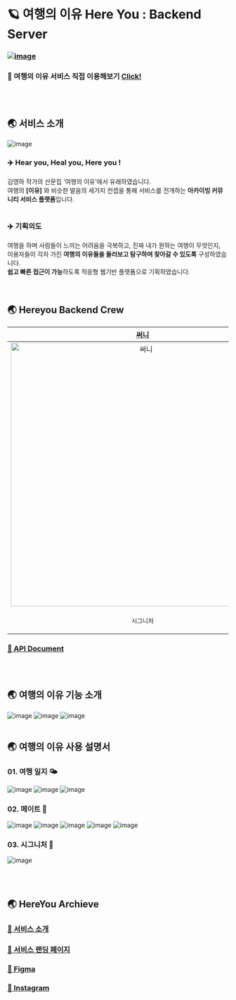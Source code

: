 # 🪐 여행의 이유 Here You : Backend Server
### [![image](https://github.com/JangYouJung/HereYou-Backend/assets/80906691/b7d3e291-8be0-45ec-83d2-e1179b62e629)](https://sally626.notion.site/444bf09f12b54b86932f0ad462dde398)
### 🔭 여행의 이유 서비스 직접 이용해보기 [Click!](https://www.here-you.com/)
<br></br>

## 🌏 서비스 소개
![image](https://github.com/JangYouJung/HereYou-Backend/assets/80906691/1da9937e-d494-4ab3-b443-db46aa7a2bb5)
### **✈️ Hear you, Heal you, Here you !** </br>
김영하 작가의 산문집 ‘여행의 이유’에서 유래하였습니다. </br>
여행의 **[이유]** 와 비슷한 발음의 세가지 컨셉을 통해 서비스를 전개하는 **아카이빙 커뮤니티 서비스 플랫폼**입니다.
  </br>
  </br>
### **✈️ 기획의도** </br>
여행을 하며 사람들이 느끼는 어려움을 극복하고, 진짜 내가 원하는 여행이 무엇인지, </br>
이용자들이 각자 가진 **여행의 이유들을 둘러보고 탐구하며 찾아갈 수 있도록** 구성하였습니다. </br>
**쉽고 빠른 접근이 가능**하도록 적응형 웹기반 플랫폼으로 기획하였습니다. </br>
<br></br>

## 🌏 Hereyou Backend Crew
|               [써니](https://github.com/JangYouJung)               |               [엔](https://github.com/runasy-koonta)               |               [예니](https://github.com/yewonahn)               |                [예닝](https://github.com/moonyaeyoon)                |
| :---------------------------------------------------------------: | :--------------------------------------------------------------: | :-------------------------------------------------------------: | :-----------------------------------------------------------: |
| <img width="600" alt="써니" src="https://github.com/JangYouJung/HereYou-Backend/assets/80906691/1e2fb8b2-2861-4521-9d15-a5b4c35fb13a)"> | <img width="600" alt="엔" src="https://github.com/JangYouJung/HereYou-Backend/assets/80906691/504e4c7f-0280-4994-b9db-f9486e2e3caf"> | <img width="600" alt="예니" src="https://github.com/JangYouJung/HereYou-Backend/assets/80906691/528c816c-44dd-4603-9724-f87fbedf9073"> | <img width="600" alt="예닝" src="https://github.com/JangYouJung/HereYou-Backend/assets/80906691/625fc80e-a27e-4fbf-9920-6ae92f550ba1">  | 
|                  <p align = "center">`시그니처`                  |                 <p align = "center">`Auth`                  |                 <p align = "center">`메이트`                 |                <p align = "center">`여행 일지`                |


### [🔗 API Document](https://sally626.notion.site/Here-You-API-82ea908d839f4f8e90e9611160ab469a)
<br></br>

## 🌏 여행의 이유 기능 소개
![image](https://github.com/JangYouJung/HereYou-Backend/assets/80906691/9413fcf0-5e03-46b3-9011-4deb6fb7f9f7)
![image](https://github.com/JangYouJung/HereYou-Backend/assets/80906691/78efa54b-5274-401c-9c36-93e21295644d)
![image](https://github.com/JangYouJung/HereYou-Backend/assets/80906691/e398e026-6414-44a8-a457-e0d1448f56e6)
<br></br>

## 🌏 여행의 이유 사용 설명서
### 01. 여행 일지 🌤️
![image](https://github.com/JangYouJung/HereYou-Backend/assets/80906691/6287bb56-7f1c-4110-ab6c-4bcaeb142005)
![image](https://github.com/JangYouJung/HereYou-Backend/assets/80906691/90048b64-cbf2-4f7a-b0a3-0408d70c97bd)
![image](https://github.com/JangYouJung/HereYou-Backend/assets/80906691/19dc0030-b9f3-4ede-bbf4-c6607c03197d)
 </br>
 
### 02. 메이트 🔭
![image](https://github.com/JangYouJung/HereYou-Backend/assets/80906691/cf147f4a-f223-45ea-a193-a4c96c529505)
![image](https://github.com/JangYouJung/HereYou-Backend/assets/80906691/99cdebea-1302-4094-9856-3cb239d3855b)
![image](https://github.com/JangYouJung/HereYou-Backend/assets/80906691/6ed2b722-499f-46b4-bd83-715c73b77d55)
![image](https://github.com/JangYouJung/HereYou-Backend/assets/80906691/07e24b8e-c9df-48dd-b9b3-8e92b2beb1ac)
![image](https://github.com/JangYouJung/HereYou-Backend/assets/80906691/5e0900da-b909-46ca-a55f-0739f66d5275)
 </br>
 
### 03. 시그니처 📓
![image](https://github.com/JangYouJung/HereYou-Backend/assets/80906691/8163b2c8-b1a3-413d-bac2-517d780255bd)

<br></br>

## 🌏 HereYou Archieve
### [🔗 서비스 소개](https://sally626.notion.site/68a136c6862a4d85828c6485d8bf267a?pvs=4)
### [🔗 서비스 랜딩 페이지](https://sally626.notion.site/444bf09f12b54b86932f0ad462dde398)
### [🔗 Figma](https://www.figma.com/file/0ee97Xq9zQ2oUslkLMmAlk/WF-Design?type=design&node-id=0-1&mode=design&t=cdnVJjkJWaaRnLLy-0)
### [🔗 Instagram](https://www.instagram.com/thereasonwetravel/)
